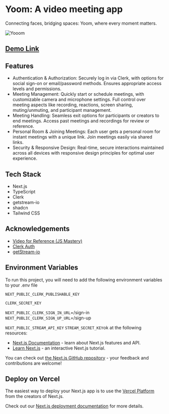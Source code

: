 # Yoom: A video meeting app

Connecting faces, bridging spaces: Yoom, where every moment matters.


![Yooom](./yooom.vercel.app_.png)

## [Demo Link](https://yooom.vercel.app/)


## Features

- Authentication & Authorization: Securely log in via Clerk, with options for social sign-on or email/password methods. Ensures appropriate access levels and permissions.
- Meeting Management: Quickly start or schedule meetings, with customizable camera and microphone settings. Full control over meeting aspects like recording, reactions, screen sharing, muting/unmuting, and participant management.
- Meeting Handling: Seamless exit options for participants or creators to end meetings. Access past meetings and recordings for review or reference.
- Personal Room & Joining Meetings: Each user gets a personal room for instant meetings with a unique link. Join meetings easily via shared links.
- Security & Responsive Design: Real-time, secure interactions maintained across all devices with responsive design principles for optimal user experience.


## Tech Stack
- Next.js
- TypeScript
- Clerk
- getstream-io
- shadcn
- Tailwind CSS


## Acknowledgements

 - [Video for Reference (JS Mastery)](https://www.youtube.com/@javascriptmastery)
 - [Clerk Auth](https://clerk.com/docs/quickstarts/nextjs)
 - [getStream-io](https://getstream.io/video/docs/react/)


## Environment Variables

To run this project, you will need to add the following environment variables to your .env file

`NEXT_PUBLIC_CLERK_PUBLISHABLE_KEY`

`CLERK_SECRET_KEY`

`NEXT_PUBLIC_CLERK_SIGN_IN_URL`=/sign-in
`NEXT_PUBLIC_CLERK_SIGN_UP_URL`=/sign-up

`NEXT_PUBLIC_STREAM_API_KEY`
`STREAM_SECRET_KEY`ok at the following resources:

- [Next.js Documentation](https://nextjs.org/docs) - learn about Next.js features and API.
- [Learn Next.js](https://nextjs.org/learn) - an interactive Next.js tutorial.

You can check out [the Next.js GitHub repository](https://github.com/vercel/next.js/) - your feedback and contributions are welcome!

## Deploy on Vercel

The easiest way to deploy your Next.js app is to use the [Vercel Platform](https://vercel.com/new?utm_medium=default-template&filter=next.js&utm_source=create-next-app&utm_campaign=create-next-app-readme) from the creators of Next.js.

Check out our [Next.js deployment documentation](https://nextjs.org/docs/deployment) for more details.

